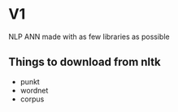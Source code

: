 # V1

NLP ANN made with as few libraries as possible

## Things to download from nltk

- punkt
- wordnet
- corpus
